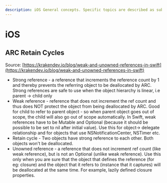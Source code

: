 ```yaml
---
description: iOS General concepts. Specific topics are described as sub-pages to this page.
---
```


# iOS

## ARC Retain Cycles

Source: [https://krakendev.io/blog/weak-and-unowned-references-in-swift](https://krakendev.io/blog/weak-and-unowned-references-in-swift)

* Strong reference - a reference that increments the reference count by 1 and thereby prevents the referring object to be deallocated by ARC. Strong references are safe to use when the object hierarchy is linear, i.e parent -&gt; child only
* Weak reference - reference that does not increment the ref count and thus does NOT protect the object from being deallocated by ARC. Good for child to refer to parent object - so when parent object goes out of scope, the child will also go out of scope automatically. In Swift, weak references have to be Mutable and Optional \(because it should be possible to be set to nil after initial value\). Use this for object-&gt; delegate relationship and for objects that use NSNotificationCenter, NSTimer etc.
* Retain cycle - Two objects have strong reference to each other. Both objects won't be deallocated.
* Unowned reference - a reference that does not increment ref count \(like weak reference\), but is not an Optional \(unlike weak reference\). Use this only when you are sure that the object that defines the reference \(for eg: closure\) and the object that it refers to \(instance that it captures\) will be deallocated at the same time. For example, lazily defined closure properties.



